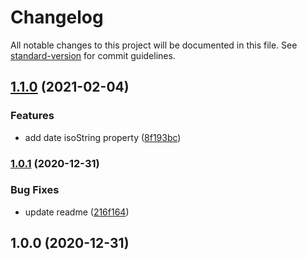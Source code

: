 # Changelog

All notable changes to this project will be documented in this file. See [standard-version](https://github.com/conventional-changelog/standard-version) for commit guidelines.

## [1.1.0](https://github.com/justinlettau/calendar-view-utils/compare/v1.0.1...v1.1.0) (2021-02-04)


### Features

* add date isoString property ([8f193bc](https://github.com/justinlettau/calendar-view-utils/commit/8f193bc227e99493ea9848b6256cbaa66d5e141e))

### [1.0.1](https://github.com/justinlettau/calendar-view-utils/compare/v1.0.0...v1.0.1) (2020-12-31)


### Bug Fixes

* update readme ([216f164](https://github.com/justinlettau/calendar-view-utils/commit/216f16450f12350d622e2be3200da9f73ab3c8d4))

## 1.0.0 (2020-12-31)
